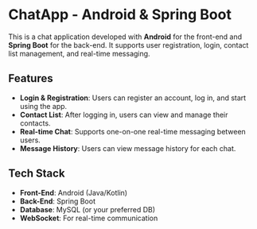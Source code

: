 # ChatApp - Android & Spring Boot

This is a chat application developed with **Android** for the front-end and **Spring Boot** for the back-end. It supports user registration, login, contact list management, and real-time messaging.

## Features

- **Login & Registration**: Users can register an account, log in, and start using the app.
- **Contact List**: After logging in, users can view and manage their contacts.
- **Real-time Chat**: Supports one-on-one real-time messaging between users.
- **Message History**: Users can view message history for each chat.

## Tech Stack

- **Front-End**: Android (Java/Kotlin)
- **Back-End**: Spring Boot
- **Database**: MySQL (or your preferred DB)
- **WebSocket**: For real-time communication
